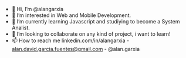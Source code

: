 - 👋 Hi, I’m @alangarxia
- 👀 I’m interested in Web and Mobile Development.
- 🌱 I’m currently learning Javascript and studiying to become a System Analist.
- 💞️ I’m looking to collaborate on any kind of project, i want to learn!
- 📫 How to reach me linkedin.com/in/alangarxia - alan.david.garcia.fuentes@gmail.com - @alan.garxia
<!---
alangarxia/alangarxia is a ✨ special ✨ repository because its `README.md` (this file) appears on your GitHub profile.
You can click the Preview link to take a look at your changes.
--->
